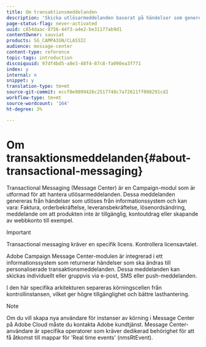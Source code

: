 ```yaml
---
title: Om transaktionsmeddelanden
description: 'Skicka utlösarmeddelanden baserat på händelser som genererats från informationssystem. '
page-status-flag: never-activated
uuid: c854daac-8756-44f3-a4e2-be31177ab9d1
contentOwner: sauviat
products: SG_CAMPAIGN/CLASSIC
audience: message-center
content-type: reference
topic-tags: introduction
discoiquuid: 97df4bd5-a8e3-48f4-87c8-fa090ea3f771
index: y
internal: n
snippet: y
translation-type: tm+mt
source-git-commit: eccf0e9899426c2517748c7a72611ff098291cd2
workflow-type: tm+mt
source-wordcount: '164'
ht-degree: 3%

---
```



# Om transaktionsmeddelanden{#about-transactional-messaging}

Transactional Messaging (Message Center) är en Campaign-modul som är utformad för att hantera utlösarmeddelanden. Dessa meddelanden genereras från händelser som utlöses från informationssystem och kan vara: Faktura, orderbekräftelse, leveransbekräftelse, lösenordsändring, meddelande om att produkten inte är tillgänglig, kontoutdrag eller skapande av webbkonto till exempel.

>[!IMPORTANT]
>
>Transactional messaging kräver en specifik licens. Kontrollera licensavtalet.

Adobe Campaign Message Center-modulen är integrerad i ett informationssystem som returnerar händelser som ska ändras till personaliserade transaktionsmeddelanden. Dessa meddelanden kan skickas individuellt eller gruppvis via e-post, SMS eller push-meddelanden.

I den här specifika arkitekturen separeras körningscellen från kontrollinstansen, vilket ger högre tillgänglighet och bättre lasthantering.

>[!NOTE]
>
>Om du vill skapa nya användare för instanser av körning i Message Center på Adobe Cloud måste du kontakta Adobe kundtjänst. Message Center-användare är specifika operatorer som kräver dedikerad behörighet för att få åtkomst till mappar för &#39;Real time events&#39; (nmsRtEvent).
